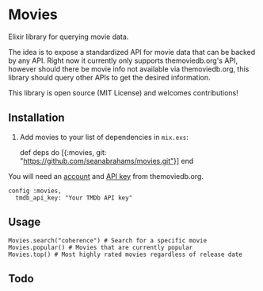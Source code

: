 # Movies

Elixir library for querying movie data.

The idea is to expose a standardized API for movie data that can be backed by any API. Right now it currently only supports themoviedb.org's API, however should there be movie info not available via themoviedb.org, this library should query other APIs to get the desired information.

This library is open source (MIT License) and welcomes contributions!

## Installation

1. Add movies to your list of dependencies in `mix.exs`:

      def deps do
        [{:movies, git: "https://github.com/seanabrahams/movies.git"}]
      end

You will need an <a href="https://www.themoviedb.org/account">account</a> and <a href="https://www.themoviedb.org/account">API key</a> from themoviedb.org.

```
config :movies,
  tmdb_api_key: "Your TMDb API key"
```

## Usage

```
Movies.search("coherence") # Search for a specific movie
Movies.popular() # Movies that are currently popular
Movies.top() # Most highly rated movies regardless of release date
```

## Todo
